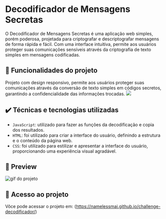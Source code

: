 <img src="https://cdn.discordapp.com/attachments/1206012871251853315/1228402284103467088/capa-repositorio.png?ex=662be9c7&is=661974c7&hm=fe96de62448054884195811d25e1f695faad9f4aa971721c0907b891f6154093&" alt="">

# Decodificador de Mensagens Secretas

O Decodificador de Mensagens Secretas é uma aplicação web simples, porém poderosa, projetada para criptografar e descriptografar mensagens de forma rápida e fácil. Com uma interface intuitiva, permite aos usuários proteger suas comunicações sensíveis através da criptografia de texto simples em mensagens codificadas.

## 🔨 Funcionalidades do projeto

Projeto com design responsivo, permite aos usuários proteger suas comunicações através da conversão de texto simples em códigos secretos, garantindo a confidencialidade das informações trocadas.
![](img/amostra.gif)

## ✔️ Técnicas e tecnologias utilizadas

- `JavaScript`: utilizado para fazer as funções da decodificação e copia dos resultados.
- `HTML`: foi utilizado para criar a interface do usuário, definindo a estrutura e o conteúdo da página web.       
- `CSS`: foi utilizado para estilizar e apresentar a interface do usuário, proporcionando uma experiência visual agradável.

## 🎯 Preview

![gif do projeto](https://portifolio-maiara-dev.vercel.app/assets/projeto-um.gif)

## 📁 Acesso ao projeto

Vôce pode acessar o projeto em: (https://namelessmai.github.io/challenge-decodificador/)
